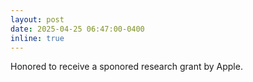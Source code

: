 ```yaml
---
layout: post
date: 2025-04-25 06:47:00-0400
inline: true
---
```


Honored to receive a sponored research grant by Apple.
